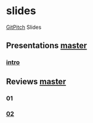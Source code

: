 # slides
[GitPitch](https://github.com/gitpitch/gitpitch#what-is-gitpitch) Slides

## Presentations [master](http://gitpitch.com/open-prevo/slides/master)

### [intro](http://gitpitch.com/open-prevo/slides/intro)

## Reviews [master](http://gitpitch.com/open-prevo/slides/review-master)

### 01

### [02](http://gitpitch.com/open-prevo/slides/review-02)